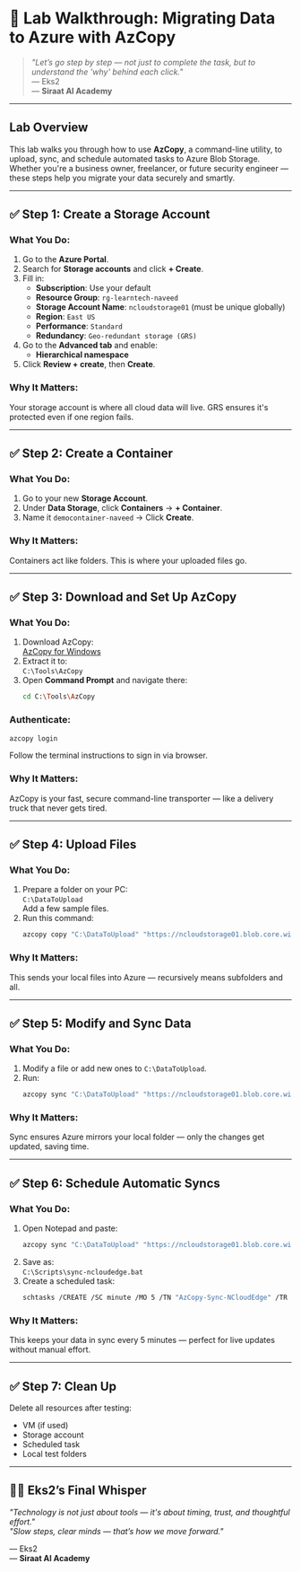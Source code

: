 
# 🧪 Lab Walkthrough: Migrating Data to Azure with AzCopy

> _"Let’s go step by step — not just to complete the task, but to understand the 'why' behind each click."_  
> — Eks2  
> — **Siraat AI Academy**

---

## Lab Overview

This lab walks you through how to use **AzCopy**, a command-line utility, to upload, sync, and schedule automated tasks to Azure Blob Storage.  
Whether you're a business owner, freelancer, or future security engineer — these steps help you migrate your data securely and smartly.

---

## ✅ Step 1: Create a Storage Account

### What You Do:
1. Go to the **Azure Portal**.
2. Search for **Storage accounts** and click **+ Create**.
3. Fill in:
   - **Subscription**: Use your default
   - **Resource Group**: `rg-learntech-naveed`
   - **Storage Account Name**: `ncloudstorage01` (must be unique globally)
   - **Region**: `East US`
   - **Performance**: `Standard`
   - **Redundancy**: `Geo-redundant storage (GRS)`
4. Go to the **Advanced tab** and enable:
   - **Hierarchical namespace**
5. Click **Review + create**, then **Create**.

### Why It Matters:
Your storage account is where all cloud data will live. GRS ensures it's protected even if one region fails.

---

## ✅ Step 2: Create a Container

### What You Do:
1. Go to your new **Storage Account**.
2. Under **Data Storage**, click **Containers** → **+ Container**.
3. Name it `democontainer-naveed` → Click **Create**.

### Why It Matters:
Containers act like folders. This is where your uploaded files go.

---

## ✅ Step 3: Download and Set Up AzCopy

### What You Do:
1. Download AzCopy:  
   [AzCopy for Windows](https://aka.ms/downloadazcopy-v10-windows)
2. Extract it to:  
   `C:\Tools\AzCopy`
3. Open **Command Prompt** and navigate there:
   ```bash
   cd C:\Tools\AzCopy
   ```

### Authenticate:
```bash
azcopy login
```
Follow the terminal instructions to sign in via browser.

### Why It Matters:
AzCopy is your fast, secure command-line transporter — like a delivery truck that never gets tired.

---

## ✅ Step 4: Upload Files

### What You Do:
1. Prepare a folder on your PC:  
   `C:\DataToUpload`  
   Add a few sample files.
2. Run this command:
   ```bash
   azcopy copy "C:\DataToUpload" "https://ncloudstorage01.blob.core.windows.net/democontainer-naveed" --recursive=true
   ```

### Why It Matters:
This sends your local files into Azure — recursively means subfolders and all.

---

## ✅ Step 5: Modify and Sync Data

### What You Do:
1. Modify a file or add new ones to `C:\DataToUpload`.
2. Run:
   ```bash
   azcopy sync "C:\DataToUpload" "https://ncloudstorage01.blob.core.windows.net/democontainer-naveed" --recursive=true
   ```

### Why It Matters:
Sync ensures Azure mirrors your local folder — only the changes get updated, saving time.

---

## ✅ Step 6: Schedule Automatic Syncs

### What You Do:
1. Open Notepad and paste:
   ```bash
   azcopy sync "C:\DataToUpload" "https://ncloudstorage01.blob.core.windows.net/democontainer-naveed" --recursive=true
   ```
2. Save as:  
   `C:\Scripts\sync-ncloudedge.bat`
3. Create a scheduled task:
   ```bash
   schtasks /CREATE /SC minute /MO 5 /TN "AzCopy-Sync-NCloudEdge" /TR C:\Scripts\sync-ncloudedge.bat
   ```

### Why It Matters:
This keeps your data in sync every 5 minutes — perfect for live updates without manual effort.

---

## ✅ Step 7: Clean Up

Delete all resources after testing:
- VM (if used)
- Storage account
- Scheduled task
- Local test folders

---

## 👨‍🏫 Eks2’s Final Whisper

_"Technology is not just about tools — it's about timing, trust, and thoughtful effort."_  
_"Slow steps, clear minds — that’s how we move forward."_  

— Eks2  
— **Siraat AI Academy**
